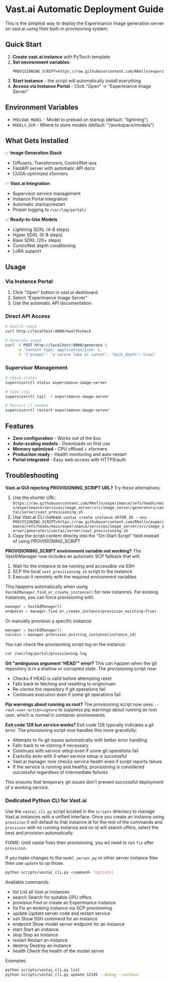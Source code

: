 # Vast.ai Automatic Deployment Guide

This is the simplest way to deploy the Experimance image generation server on vast.ai using their built-in provisioning system.

## Quick Start

1. **Create vast.ai instance** with PyTorch template
2. **Set environment variables**:
   ```
   PROVISIONING_SCRIPT=https://raw.githubusercontent.com/RKelln/experimance/refs/heads/main/experimance/services/image_server/src/image_server/generators/vastai/server/vast_provisioning.sh
   ```
3. **Start instance** - the script will automatically install everything
4. **Access via Instance Portal** - Click "Open" → "Experimance Image Server"

## Environment Variables

- `PRELOAD_MODEL` - Model to preload on startup (default: "lightning")
- `MODELS_DIR` - Where to store models (default: "/workspace/models")

## What Gets Installed

✅ **Image Generation Stack**
- Diffusers, Transformers, ControlNet-aux
- FastAPI server with automatic API docs
- CUDA-optimized xformers

✅ **Vast.ai Integration**
- Supervisor service management
- Instance Portal integration
- Automatic startup/restart
- Proper logging to `/var/log/portal/`

✅ **Ready-to-Use Models**
- Lightning SDXL (4-6 steps)
- Hyper SDXL (6-8 steps) 
- Base SDXL (20+ steps)
- ControlNet depth conditioning
- LoRA support

## Usage

### Via Instance Portal
1. Click "Open" button in vast.ai dashboard
2. Select "Experimance Image Server"
3. Use the automatic API documentation

### Direct API Access
```bash
# Health check
curl http://localhost:8000/healthcheck

# Generate image
curl -X POST http://localhost:8000/generate \
     -H 'Content-Type: application/json' \
     -d '{"prompt": "a serene lake at sunset", "mock_depth": true}'
```

### Supervisor Management
```bash
# Check status
supervisorctl status experimance-image-server

# View logs
supervisorctl tail -f experimance-image-server

# Restart if needed
supervisorctl restart experimance-image-server
```

## Features

- **Zero configuration** - Works out of the box
- **Auto-scaling models** - Downloads on first use
- **Memory optimized** - CPU offload + xformers
- **Production ready** - Health monitoring and auto-restart
- **Portal integrated** - Easy web access with HTTPS/auth

## Troubleshooting

**Vast.ai GUI rejecting PROVISIONING_SCRIPT URL?**
Try these alternatives:
1. Use the shorter URL: `https://raw.githubusercontent.com/RKelln/experimance/refs/heads/main/experimance/services/image_server/src/image_server/generators/vastai/server/vast_provisioning.sh`
2. Use Vast.ai CLI instead: `vastai create instance OFFER_ID --env PROVISIONING_SCRIPT=https://raw.githubusercontent.com/RKelln/experimance/refs/heads/main/experimance/services/image_server/src/image_server/generators/vastai/server/vast_provisioning.sh`
3. Copy the script content directly into the "On-Start Script" field instead of using PROVISIONING_SCRIPT

**PROVISIONING_SCRIPT environment variable not working?**
The VastAIManager now includes an automatic SCP fallback that will:
1. Wait for the instance to be running and accessible via SSH
2. SCP the local `vast_provisioning.sh` script to the instance
3. Execute it remotely with the required environment variables

This happens automatically when using `VastAIManager.find_or_create_instance()` for new instances. For existing instances, you can force provisioning with:
```python
manager = VastAIManager()
endpoint = manager.find_or_create_instance(provision_existing=True)
```

Or manually provision a specific instance:
```python
manager = VastAIManager()
success = manager.provision_existing_instance(instance_id)
```

You can check the provisioning script log on the instance:
```bash
cat /var/log/portal/provisioning.log
```


**Git "ambiguous argument 'HEAD'" error?**
This can happen when the git repository is in a shallow or corrupted state. The provisioning script now:
- Checks if HEAD is valid before attempting reset
- Falls back to fetching and resetting to origin/main
- Re-clones the repository if git operations fail
- Continues execution even if some git operations fail

**Pip warnings about running as root?**
The provisioning script now uses `--root-user-action=ignore` to suppress pip warnings about running as root user, which is normal in container environments.

**Exit code 128 but service works?**
Exit code 128 typically indicates a git error. The provisioning script now handles this more gracefully:
- Attempts to fix git issues automatically with better error handling
- Falls back to re-cloning if necessary  
- Continues with service setup even if some git operations fail
- Explicitly exits with 0 when service setup is successful
- Vast.ai manager now checks service health even if script reports failure
- If the service is running and healthy, provisioning is considered successful regardless of intermediate failures

This ensures that temporary git issues don't prevent successful deployment of a working service.

### Dedicated Python CLI for Vast.ai

Use the `vastai_cli.py` script located in the `scripts` directory to manage Vast.ai instances with a unified interface.
Once you create an instance using `provision` it will default to that instance id for the rest of the commands 
and `provision` with no running instance and no id will search offers, select the best and provision automatically.

FIXME: Until vastai fixes their provisioning, you wil need to run `fix` after `provision`.

If you make changes to the `model_server.py` or other server instance files then use `update` to up those.

```bash
python scripts/vastai_cli.py <command> [options]
```

Available commands:
- list           List all Vast.ai instances
- search         Search for suitable GPU offers
- provision      Find or create an Experimance instance
- fix            Fix an existing instance via SCP provisioning
- update         Update server code and restart service
- ssh            Show SSH command for an instance
- endpoint       Show model server endpoint for an instance
- start          Start an instance
- stop           Stop an instance
- restart        Restart an instance
- destroy        Destroy an instance
- health         Check the health of the model server

Examples:
```bash
python scripts/vastai_cli.py list
python scripts/vastai_cli.py update 12345 --debug --verbose
```


